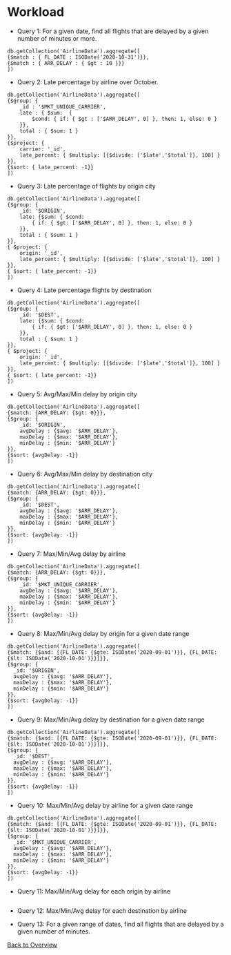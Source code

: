  # Workload 

- Query 1: For a given date, find all flights that are delayed by a given number of minutes or more. 
```
db.getCollection('AirlineData').aggregate([
{$match : { FL_DATE : ISODate('2020-10-31')}},
{$match : { ARR_DELAY : { $gt : 10 }}}
])
```

- Query 2: Late percentage by airline over October. 
```
db.getCollection('AirlineData').aggregate([
{$group: {
    _id : '$MKT_UNIQUE_CARRIER',
    late : { $sum:  { 
        $cond: { if: { $gt : ['$ARR_DELAY', 0] }, then: 1, else: 0 }
    }},
    total : { $sum: 1 }
}},
{$project: {
    carrier: '_id',
    late_percent: { $multiply: [{$divide: ['$late','$total']}, 100] }
}},
{$sort: { late_percent: -1}}
])
```

- Query 3: Late percentage of flights by origin city
```
db.getCollection('AirlineData').aggregate([
{$group: {
    _id: '$ORIGIN',
    late: {$sum: { $cond: 
        { if: { $gt: ['$ARR_DELAY', 0] }, then: 1, else: 0 }
    }},
    total : { $sum: 1 }
}},
{ $project: { 
    origin: '_id',
    late_percent: { $multiply: [{$divide: ['$late','$total']}, 100] }
}},
{ $sort: { late_percent: -1}}
])
```

- Query 4: Late percentage flights by destination
```
db.getCollection('AirlineData').aggregate([
{$group: {
    _id: '$DEST',
    late: {$sum: { $cond: 
        { if: { $gt: ['$ARR_DELAY', 0] }, then: 1, else: 0 }
    }},
    total : { $sum: 1 }
}},
{ $project: { 
    origin: '_id',
    late_percent: { $multiply: [{$divide: ['$late','$total']}, 100] }
}},
{ $sort: { late_percent: -1}}
])
```

- Query 5: Avg/Max/Min delay by origin city
```
db.getCollection('AirlineData').aggregate([
{$match: {ARR_DELAY: {$gt: 0}}},
{$group: {
    _id: '$ORIGIN',
    avgDelay : {$avg: '$ARR_DELAY'},
    maxDelay : {$max: '$ARR_DELAY'},
    minDelay : {$min: '$ARR_DELAY'}
}},
{$sort: {avgDelay: -1}}
])
```

- Query 6: Avg/Max/Min delay by destination city

```
db.getCollection('AirlineData').aggregate([
{$match: {ARR_DELAY: {$gt: 0}}},
{$group: {
    _id: '$DEST',
    avgDelay : {$avg: '$ARR_DELAY'},
    maxDelay : {$max: '$ARR_DELAY'},
    minDelay : {$min: '$ARR_DELAY'}
}},
{$sort: {avgDelay: -1}}
])
```

- Query 7: Max/Min/Avg delay by airline

```
db.getCollection('AirlineData').aggregate([
{$match: {ARR_DELAY: {$gt: 0}}},
{$group: {
    _id: '$MKT_UNIQUE_CARRIER',
    avgDelay : {$avg: '$ARR_DELAY'},
    maxDelay : {$max: '$ARR_DELAY'},
    minDelay : {$min: '$ARR_DELAY'}
}},
{$sort: {avgDelay: -1}}
])
```

- Query 8: Max/Min/Avg delay by origin for a given date range
```
db.getCollection('AirlineData').aggregate([
{$match: {$and: [{FL_DATE: {$gte: ISODate('2020-09-01')}}, {FL_DATE: {$lt: ISODate('2020-10-01')}}]}},
{$group: {
  _id: '$ORIGIN',
  avgDelay : {$avg: '$ARR_DELAY'},
  maxDelay : {$max: '$ARR_DELAY'},
  minDelay : {$min: '$ARR_DELAY'}
}},
{$sort: {avgDelay: -1}}
])
```

- Query 9: Max/Min/Avg delay by destination for a given date range
```
db.getCollection('AirlineData').aggregate([
{$match: {$and: [{FL_DATE: {$gte: ISODate('2020-09-01')}}, {FL_DATE: {$lt: ISODate('2020-10-01')}}]}},
{$group: {
  _id: '$DEST',
  avgDelay : {$avg: '$ARR_DELAY'},
  maxDelay : {$max: '$ARR_DELAY'},
  minDelay : {$min: '$ARR_DELAY'}
}},
{$sort: {avgDelay: -1}}
])
```

- Query 10: Max/Min/Avg delay by airline for a given date range
```
db.getCollection('AirlineData').aggregate([
{$match: {$and: [{FL_DATE: {$gte: ISODate('2020-09-01')}}, {FL_DATE: {$lt: ISODate('2020-10-01')}}]}},
{$group: {
  _id: '$MKT_UNIQUE_CARRIER',
  avgDelay : {$avg: '$ARR_DELAY'},
  maxDelay : {$max: '$ARR_DELAY'},
  minDelay : {$min: '$ARR_DELAY'}
}},
{$sort: {avgDelay: -1}}
])
```

- Query 11: Max/Min/Avg delay for each origin by airline
```

```



- Query 12: Max/Min/Avg delay for each destination by airline

- Query 13: For a given range of dates, find all flights that are delayed by a given number of minutes. 


[Back to Overview](index.md)
